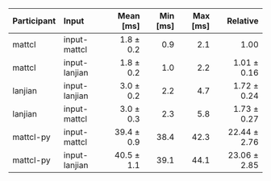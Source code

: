 | Participant | Input | Mean [ms] | Min [ms] | Max [ms] | Relative |
|:---|:---|---:|---:|---:|---:|
| mattcl | input-mattcl | 1.8 ± 0.2 | 0.9 | 2.1 | 1.00 |
| mattcl | input-lanjian | 1.8 ± 0.2 | 1.0 | 2.2 | 1.01 ± 0.16 |
| lanjian | input-lanjian | 3.0 ± 0.2 | 2.2 | 4.7 | 1.72 ± 0.24 |
| lanjian | input-mattcl | 3.0 ± 0.3 | 2.3 | 5.8 | 1.73 ± 0.27 |
| mattcl-py | input-mattcl | 39.4 ± 0.9 | 38.4 | 42.3 | 22.44 ± 2.76 |
| mattcl-py | input-lanjian | 40.5 ± 1.1 | 39.1 | 44.1 | 23.06 ± 2.85 |
